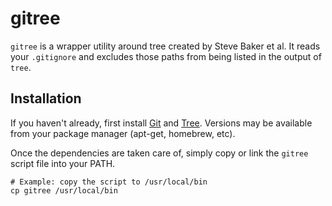 # gitree
`gitree` is a wrapper utility around tree created by Steve Baker et al. It
reads your `.gitignore` and excludes those paths from being listed in the
output of `tree`.

## Installation
If you haven't already, first install [Git](https://git-scm.com/) and [Tree](http://mama.indstate.edu/users/ice/tree/index.html). Versions may be available from your package manager (apt-get, homebrew, etc).

Once the dependencies are taken care of, simply copy or link the `gitree` script file into your PATH.

    # Example: copy the script to /usr/local/bin
    cp gitree /usr/local/bin

